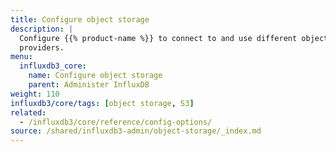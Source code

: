 ```yaml
---
title: Configure object storage
description: |
  Configure {{% product-name %}} to connect to and use different object storage
  providers.
menu:
  influxdb3_core:
    name: Configure object storage
    parent: Administer InfluxDB
weight: 110
influxdb3/core/tags: [object storage, S3]
related:
  - /influxdb3/core/reference/config-options/
source: /shared/influxdb3-admin/object-storage/_index.md
---
```


<!-- //SOURCE content/shared/influxdb3-admin/object-storage/_index.md -->
